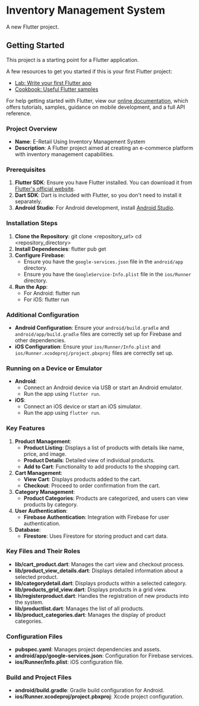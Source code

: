 # Inventory Management System

A new Flutter project.

## Getting Started

This project is a starting point for a Flutter application.

A few resources to get you started if this is your first Flutter project:

- [Lab: Write your first Flutter app](https://flutter.dev/docs/get-started/codelab)
- [Cookbook: Useful Flutter samples](https://flutter.dev/docs/cookbook)

For help getting started with Flutter, view our
[online documentation](https://flutter.dev/docs), which offers tutorials,
samples, guidance on mobile development, and a full API reference.

### Project Overview
- **Name**: E-Retail Using Inventory Management System
- **Description**: A Flutter project aimed at creating an e-commerce platform with inventory management capabilities.
### Prerequisites
1. **Flutter SDK**: Ensure you have Flutter installed. You can download it from [Flutter's official website](https://flutter.dev/docs/get-started/install).
2. **Dart SDK**: Dart is included with Flutter, so you don't need to install it separately.
3. **Android Studio**: For Android development, install [Android Studio](https://developer.android.com/studio).

### Installation Steps
1. **Clone the Repository**:
     git clone <repository_url>
   cd <repository_directory>
2. **Install Dependencies**:
      flutter pub get
3. **Configure Firebase**:
   - Ensure you have the `google-services.json` file in the `android/app` directory.
   - Ensure you have the `GoogleService-Info.plist` file in the `ios/Runner` directory.
4. **Run the App**:
   - For Android:
         flutter run
   - For iOS:
          flutter run
### Additional Configuration
- **Android Configuration**:
  Ensure your `android/build.gradle` and `android/app/build.gradle` files are correctly set up for Firebase and other dependencies.
- **iOS Configuration**:
  Ensure your `ios/Runner/Info.plist` and `ios/Runner.xcodeproj/project.pbxproj` files are correctly set up.
### Running on a Device or Emulator
- **Android**:
  - Connect an Android device via USB or start an Android emulator.
  - Run the app using `flutter run`.
- **iOS**:
  - Connect an iOS device or start an iOS simulator.
  - Run the app using `flutter run`.
   
### Key Features
1. **Product Management**:
   - **Product Listing**: Displays a list of products with details like name, price, and image.
   - **Product Details**: Detailed view of individual products.
   - **Add to Cart**: Functionality to add products to the shopping cart.
2. **Cart Management**:
   - **View Cart**: Displays products added to the cart.
   - **Checkout**: Proceed to order confirmation from the cart.
3. **Category Management**:
   - **Product Categories**: Products are categorized, and users can view products by category.
4. **User Authentication**:
   - **Firebase Authentication**: Integration with Firebase for user authentication.
5. **Database**:
   - **Firestore**: Uses Firestore for storing product and cart data.
### Key Files and Their Roles
- **lib/cart_product.dart**: Manages the cart view and checkout process.
- **lib/product_view_details.dart**: Displays detailed information about a selected product.
- **lib/categorydetail.dart**: Displays products within a selected category.
- **lib/products_grid_view.dart**: Displays products in a grid view.
- **lib/registerproduct.dart**: Handles the registration of new products into the system.
- **lib/productlist.dart**: Manages the list of all products.
- **lib/product_categories.dart**: Manages the display of product categories.
### Configuration Files
- **pubspec.yaml**: Manages project dependencies and assets.
- **android/app/google-services.json**: Configuration for Firebase services.
- **ios/Runner/Info.plist**: iOS configuration file.
### Build and Project Files
- **android/build.gradle**: Gradle build configuration for Android.
- **ios/Runner.xcodeproj/project.pbxproj**: Xcode project configuration.
